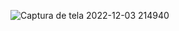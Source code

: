 ![Captura de tela 2022-12-03 214940](https://user-images.githubusercontent.com/92002985/205468497-df5cf804-2114-48f9-98b6-3a65bccaa7e7.png)
